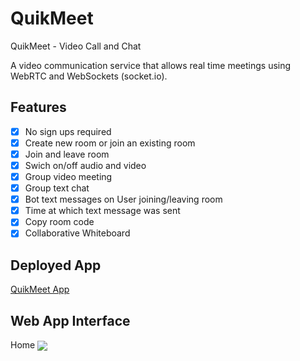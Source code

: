 # QuikMeet
QuikMeet - Video Call and Chat

A video communication service that allows real time meetings using WebRTC and WebSockets (socket.io). 

## Features
- [x] No sign ups required
- [x] Create new room or join an existing room
- [x] Join and leave room
- [x] Swich on/off audio and video
- [x] Group video meeting
- [x] Group text chat
- [x] Bot text messages on User joining/leaving room
- [x] Time at which text message was sent
- [x] Copy room code
- [x] Collaborative Whiteboard

## Deployed App
[QuikMeet App](quikmeet.herokuapp.com)

## Web App Interface
Home
<img align="center" src="https://imgur.com/QTyu1qV">
